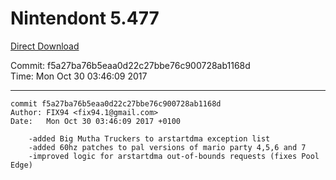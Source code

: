 # Nintendont 5.477
[Direct Download](./Nintendont.zip)

Commit: f5a27ba76b5eaa0d22c27bbe76c900728ab1168d  
Time: Mon Oct 30 03:46:09 2017   

-----

```
commit f5a27ba76b5eaa0d22c27bbe76c900728ab1168d
Author: FIX94 <fix94.1@gmail.com>
Date:   Mon Oct 30 03:46:09 2017 +0100

    -added Big Mutha Truckers to arstartdma exception list
    -added 60hz patches to pal versions of mario party 4,5,6 and 7
    -improved logic for arstartdma out-of-bounds requests (fixes Pool Edge)
```
